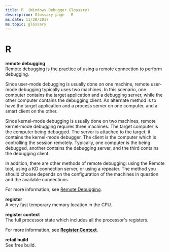 ```yaml
---
title: R  (Windows Debugger Glossary)
description: Glossary page - R
ms.date: 11/28/2017
ms.topic: glossary
---
```


# R


<span id="remote_debugging"></span><span id="REMOTE_DEBUGGING"></span>**remote debugging**  
Remote debugging is the practice of using a remote connection to perform debugging.

Since user-mode debugging is usually done on one machine, remote user-mode debugging typically uses two machines. In this scenario, one computer contains the target application and a debugging server, while the other computer contains the debugging client. An alternate method is to have the target application and a process server on one computer, and a smart client on the other.

Since kernel-mode debugging is usually done on two machines, remote kernel-mode debugging requires three machines. The target computer is the computer being debugged. The server is attached to the target; it contains the kernel-mode debugger. The client is the computer which is controlling the session remotely. Typically, one computer is the being debugged, another contains the debugging server, and the third contains the debugging client.

In addition, there are other methods of remote debugging: using the Remote tool, using a KD connection server, or using a repeater. The method you should choose depends on the configuration of the machines in question and the available connections.

For more information, see [Remote Debugging](remote-debugging.md).

<span id="register"></span><span id="REGISTER"></span>**register**  
A very fast temporary memory location in the CPU.

<span id="register_context"></span><span id="REGISTER_CONTEXT"></span>**register context**  
The full processor state which includes all the processor's registers.

For more information, see [**Register Context**](../debuggercmds/-thread--set-register-context-.md).

<span id="retail_build"></span><span id="RETAIL_BUILD"></span>**retail build**  
See free build.

 

 
